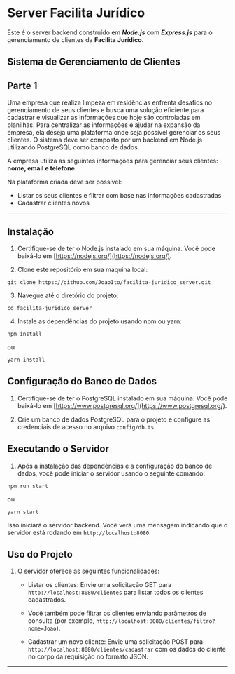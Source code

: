 # Server Facilita Jurídico

Este é o server backend construído em ***Node.js*** com ***Express.js*** para o 
gerenciamento de clientes da **Facilita Jurídico**.

## Sistema de Gerenciamento de Clientes
## Parte 1
Uma empresa que realiza limpeza em residências enfrenta desafios no gerenciamento de seus clientes 
e busca uma solução eficiente para cadastrar e visualizar as informações que hoje são controladas 
em planilhas. Para centralizar as informações e ajudar na expansão da empresa, ela deseja uma plataforma 
onde seja possível gerenciar os seus clientes. O sistema deve ser composto por um backend em Node.js utilizando PostgreSQL 
como banco de dados.

A empresa utiliza as seguintes informações para gerenciar seus clientes: **nome, email e telefone**.

Na plataforma criada deve ser possível:

- Listar os seus clientes e filtrar com base nas informações cadastradas
- Cadastrar clientes novos

---


## Instalação

1. Certifique-se de ter o Node.js instalado em sua máquina. Você pode baixá-lo em [https://nodejs.org/](https://nodejs.org/).

2. Clone este repositório em sua máquina local:

```
git clone https://github.com/JoaoIto/facilita-juridico_server.git
```

3. Navegue até o diretório do projeto:

```
cd facilita-juridico_server
```

4. Instale as dependências do projeto usando npm ou yarn:

```
npm install
```
ou

```
yarn install
```

## Configuração do Banco de Dados

1. Certifique-se de ter o PostgreSQL instalado em sua máquina. Você pode baixá-lo em [https://www.postgresql.org/](https://www.postgresql.org/).

2. Crie um banco de dados PostgreSQL para o projeto e configure as credenciais de acesso no arquivo `config/db.ts`.

## Executando o Servidor

1. Após a instalação das dependências e a configuração do banco de dados, você pode iniciar o servidor usando o seguinte comando:

```
npm run start
```
ou

```
yarn start
```

Isso iniciará o servidor backend. Você verá uma mensagem indicando que o servidor está rodando em `http://localhost:8080`.

## Uso do Projeto

1. O servidor oferece as seguintes funcionalidades:

   - Listar os clientes: Envie uma solicitação GET para `http://localhost:8080/clientes` para listar todos os clientes cadastrados. 
   
   - Você também pode filtrar os clientes enviando parâmetros de consulta (por exemplo, `http://localhost:8080/clientes/filtro?nome=Joao`).
   
   - Cadastrar um novo cliente: Envie uma solicitação POST para `http://localhost:8080/clientes/cadastrar` com os dados do cliente no corpo da requisição no formato JSON.

---
